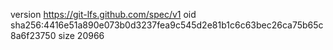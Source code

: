 version https://git-lfs.github.com/spec/v1
oid sha256:4416e51a890e073b0d3237fea9c545d2e81b1c6c63bec26ca75b65c8a6f23750
size 20966
